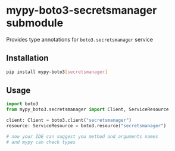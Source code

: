 # mypy-boto3-secretsmanager submodule

Provides type annotations for `boto3.secretsmanager` service

## Installation

```bash
pip install mypy-boto3[secretsmanager]
```

## Usage

```python
import boto3
from mypy_boto3.secretsmanager import Client, ServiceResource

client: Client = boto3.client("secretsmanager")
resource: ServiceResource = boto3.resource("secretsmanager")

# now your IDE can suggest you method and arguments names
# and mypy can check types
```

